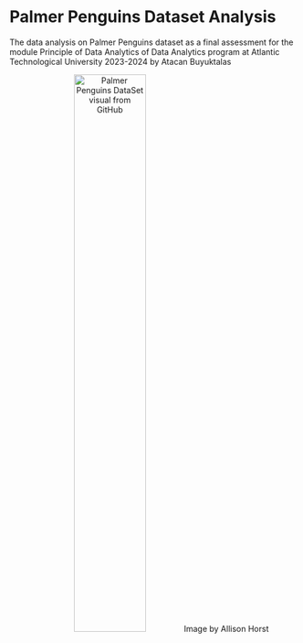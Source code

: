 # Palmer Penguins Dataset Analysis

The data analysis on Palmer Penguins dataset as a final assessment for the module Principle of Data Analytics of Data Analytics program at Atlantic Technological University 2023-2024 by Atacan Buyuktalas

<div align="center">
<img src="https://allisonhorst.github.io/palmerpenguins/reference/figures/lter_penguins.png" alt="Palmer Penguins DataSet visual from GitHub" width=50% height=50%> Image by Allison Horst
</div>
